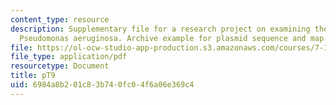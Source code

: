 ```yaml
---
content_type: resource
description: Supplementary file for a research project on examining the biology of
  Pseudomonas aeruginosa. Archive example for plasmid sequence and map.
file: https://ol-ocw-studio-app-production.s3.amazonaws.com/courses/7-13-experimental-microbial-genetics-fall-2008/6984a8b201c83b740fc04f6a06e369c4_MIT7_13f08_lab24_ArchiveExample.pdf
file_type: application/pdf
resourcetype: Document
title: pT9
uid: 6984a8b2-01c8-3b74-0fc0-4f6a06e369c4
---
```

